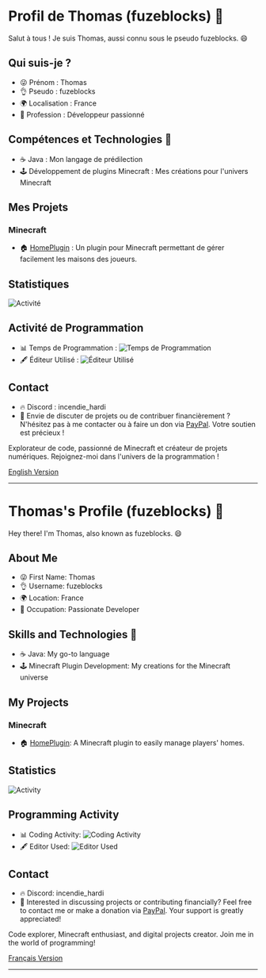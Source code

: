# Profil de Thomas (fuzeblocks) 👋

Salut à tous ! Je suis Thomas, aussi connu sous le pseudo fuzeblocks. 😄

## Qui suis-je ?
- 😜 Prénom : Thomas
- 👌 Pseudo : fuzeblocks
- 🌍 Localisation : France
- 💼 Profession : Développeur passionné

## Compétences et Technologies 🔧
- ☕ Java : Mon langage de prédilection
- 🕹️ Développement de plugins Minecraft : Mes créations pour l'univers Minecraft

## Mes Projets
### Minecraft
- 🏠 [HomePlugin](https://github.com/fuzeblocks/HomePlugin) : Un plugin pour Minecraft permettant de gérer facilement les maisons des joueurs.

## Statistiques

![Activité](https://wakatime.com/share/@fuzeblocks/baa801c8-17ad-4702-9b5a-b201d4e072a5.svg)

## Activité de Programmation
- 📊 Temps de Programmation : ![Temps de Programmation](https://wakatime.com/share/@fuzeblocks/5e74bcae-91ae-4a57-8924-413becb56c7d.svg)
- 🖋️ Éditeur Utilisé : ![Éditeur Utilisé](https://wakatime.com/share/@fuzeblocks/7c177d34-3c18-421e-bf7e-d53532ad2d40.png)

## Contact
- 🔥 Discord : incendie_hardi
- 🙌 Envie de discuter de projets ou de contribuer financièrement ? N'hésitez pas à me contacter ou à faire un don via [PayPal](https://www.paypal.com/paypalme/contactfuzeblocks?country.x=FR&locale.x=fr_FR). Votre soutien est précieux !

Explorateur de code, passionné de Minecraft et créateur de projets numériques. Rejoignez-moi dans l'univers de la programmation !

[English Version](#thomass-profile-fuzeblocks-)

---

# Thomas's Profile (fuzeblocks) 👋

Hey there! I'm Thomas, also known as fuzeblocks. 😄

## About Me
- 😜 First Name: Thomas
- 👌 Username: fuzeblocks
- 🌍 Location: France
- 💼 Occupation: Passionate Developer

## Skills and Technologies 🔧
- ☕ Java: My go-to language
- 🕹️ Minecraft Plugin Development: My creations for the Minecraft universe

## My Projects
### Minecraft
- 🏠 [HomePlugin](https://github.com/fuzeblocks/HomePlugin): A Minecraft plugin to easily manage players' homes.

## Statistics
![Activity](https://wakatime.com/share/@fuzeblocks/baa801c8-17ad-4702-9b5a-b201d4e072a5.svg)

## Programming Activity
- 📊 Coding Activity: ![Coding Activity](https://wakatime.com/share/@fuzeblocks/5e74bcae-91ae-4a57-8924-413becb56c7d.svg)
- 🖋️ Editor Used: ![Editor Used](https://wakatime.com/share/@fuzeblocks/7c177d34-3c18-421e-bf7e-d53532ad2d40.png)

## Contact
- 🔥 Discord: incendie_hardi
- 🙌 Interested in discussing projects or contributing financially? Feel free to contact me or make a donation via [PayPal](https://www.paypal.com/paypalme/contactfuzeblocks?country.x=FR&locale.x=fr_FR). Your support is greatly appreciated!

Code explorer, Minecraft enthusiast, and digital projects creator. Join me in the world of programming!

[Français Version](#profil-de-thomas-fuzeblocks-)

---